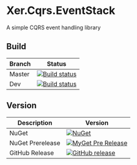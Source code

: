 # Xer.Cqrs.EventStack
A simple CQRS event handling library

## Build

| Branch | Status |
|--------|--------|
| Master | [![Build status](https://ci.appveyor.com/api/projects/status/sq6a7sdi7rnjpnl7/branch/master?svg=true)](https://ci.appveyor.com/project/XerProjects25246/xer-cqrs-eventstack/branch/master) |
| Dev | [![Build status](https://ci.appveyor.com/api/projects/status/sq6a7sdi7rnjpnl7/branch/dev?svg=true)](https://ci.appveyor.com/project/XerProjects25246/xer-cqrs-eventstack/branch/dev) |

## Version 

| Description | Version |
|--------|--------|
| NuGet | [![NuGet](https://img.shields.io/nuget/v/Xer.Cqrs.EventStack.svg)](https://www.nuget.org/packages/Xer.Cqrs.EventStack/) |
| NuGet Prerelease | [![MyGet Pre Release](https://img.shields.io/myget/xerproject/vpre/Xer.Cqrs.EventStack.svg)](https://www.myget.org/feed/xerproject/package/nuget/Xer.Cqrs.EventStack) |
| GitHub Release | [![GitHub release](https://img.shields.io/github/release/XerProjects/Xer.Cqrs.EventStack.svg)](https://github.com/XerProjects/Xer.Cqrs.EventStack) |
